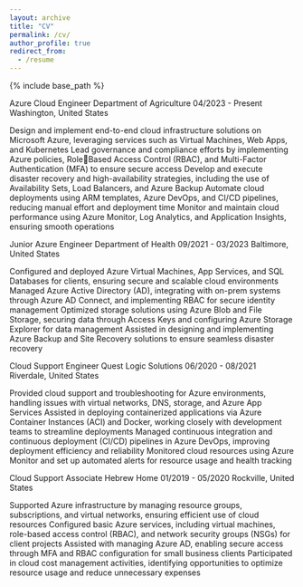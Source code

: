 ```yaml
---
layout: archive
title: "CV"
permalink: /cv/
author_profile: true
redirect_from:
  - /resume
---
```


{% include base_path %}

Azure Cloud Engineer
Department of Agriculture
04/2023 - Present Washington, United States

Design and implement end-to-end cloud infrastructure solutions on Microsoft
Azure, leveraging services such as Virtual Machines, Web Apps, and Kubernetes
Lead governance and compliance efforts by implementing Azure policies, RoleBased Access Control (RBAC), and Multi-Factor Authentication (MFA) to ensure
secure access
Develop and execute disaster recovery and high-availability strategies, including
the use of Availability Sets, Load Balancers, and Azure Backup
Automate cloud deployments using ARM templates, Azure DevOps, and CI/CD
pipelines, reducing manual effort and deployment time
Monitor and maintain cloud performance using Azure Monitor, Log Analytics, and
Application Insights, ensuring smooth operations

Junior Azure Engineer
Department of Health
09/2021 - 03/2023 Baltimore, United States

Configured and deployed Azure Virtual Machines, App Services, and SQL
Databases for clients, ensuring secure and scalable cloud environments
Managed Azure Active Directory (AD), integrating with on-prem systems through
Azure AD Connect, and implementing RBAC for secure identity management
Optimized storage solutions using Azure Blob and File Storage, securing data
through Access Keys and configuring Azure Storage Explorer for data
management
Assisted in designing and implementing Azure Backup and Site Recovery
solutions to ensure seamless disaster recovery

Cloud Support Engineer
Quest Logic Solutions
06/2020 - 08/2021 Riverdale, United States

Provided cloud support and troubleshooting for Azure environments, handling
issues with virtual networks, DNS, storage, and Azure App Services
Assisted in deploying containerized applications via Azure Container Instances
(ACI) and Docker, working closely with development teams to streamline
deployments
Managed continuous integration and continuous deployment (CI/CD) pipelines in
Azure DevOps, improving deployment efficiency and reliability
Monitored cloud resources using Azure Monitor and set up automated alerts for
resource usage and health tracking

Cloud Support Associate
Hebrew Home
01/2019 - 05/2020 Rockville, United States

Supported Azure infrastructure by managing resource groups, subscriptions, and
virtual networks, ensuring efficient use of cloud resources
Configured basic Azure services, including virtual machines, role-based access
control (RBAC), and network security groups (NSGs) for client projects
Assisted with managing Azure AD, enabling secure access through MFA and
RBAC configuration for small business clients
Participated in cloud cost management activities, identifying opportunities to
optimize resource usage and reduce unnecessary expenses
  